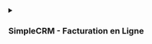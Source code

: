 <details>
  <summary><h3>SimpleCRM - Facturation en Ligne</h3></summary>
  <p>

**Overview**

SimpleCRM is a SaaS platform for online invoice management designed for businesses seeking a straightforward solution. The service offers a monthly subscription providing an all-in-one solution to simplify invoice management, accounting, and inventory control.

**Features**

* **Customer and Supplier Management:**
    * Creation of detailed company profiles (name, address, tax information, etc.)
    * Management of contact information
* **Product Management:**
    * Creation of product profiles with purchase and sale prices, margins, sizes, etc.
* **Inventory Management:**
    * Tracking of supplier replenishments
* **Invoicing:**
    * Creation of invoices with one or multiple products
    * Management of customer invoices
* **Order Management:**
    * Tracking of supplier orders
* **Other Features:**
    * Reporting and analysis
    * Integration with accounting software

**Business Rules**

* An invoice can contain one or more products.
* Each invoice is linked to a single customer.
* A product can be purchased from one or more suppliers.
* Each business can manage its invoices, customers, inventory, and suppliers.

**User Stories**

* As a sales manager, I want to manage the list of customers, suppliers, invoices, and orders (read, add, delete, modify).

**Goals**

* Modeling and creation of the database.
* Development of an API to manage the business activities of subscribed clients.

**Technologies**

* **Web Server:** Node.js and Express
* **Database:** MySQL
* **ORM:** Prisma (recommended) or TypeORM

**Project Structure**

The project is structured in several modules:

* **Data Model:** Defines the structure of the database and the relationships between different entities.
* **API:** Provides endpoints to access data and service functionalities.
* **User Interface (optional):** Web interface allowing users to interact with the service.

## Installation and Startup

1. Clone the repository.
2. Install dependencies with `npm install`.
3. Start the server with `nodemon`.

## Contribution

Contributions are welcome! Feel free to open issues or submit pull requests.

## License

This project is licensed under the MIT license. 


  </p>
</details>
